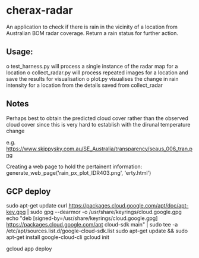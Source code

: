 # cherax-radar
An application to check if there is rain in the vicinity of a location from Australian BOM radar coverage. Return a rain status for further action.

## Usage:
o test_harness.py will process a single instance of the radar map for a location
o collect_radar.py will process repeated images for a location and save the results for visualisation
o plot.py visualises the change in rain intensity for a location from the details saved from collect_radar

## Notes

Perhaps best to obtain the predicted cloud cover rather than the observed cloud cover since this is very hard to establish with the dirunal temperature change

e.g. https://www.skippysky.com.au/SE_Australia/transparency/seaus_006_tran.png

Creating a web page to hold the pertainent information:
generate_web_page('rain_px_plot_IDR403.png', 'erty.html')

## GCP deploy

sudo apt-get update
curl https://packages.cloud.google.com/apt/doc/apt-key.gpg | sudo gpg --dearmor -o /usr/share/keyrings/cloud.google.gpg
echo "deb [signed-by=/usr/share/keyrings/cloud.google.gpg] https://packages.cloud.google.com/apt cloud-sdk main" | sudo tee -a /etc/apt/sources.list.d/google-cloud-sdk.list
sudo apt-get update && sudo apt-get install google-cloud-cli
gcloud init

gcloud app deploy